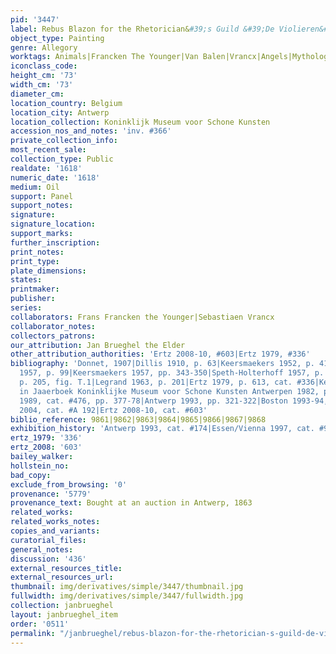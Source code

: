 ```yaml
---
pid: '3447'
label: Rebus Blazon for the Rhetorician&#39;s Guild &#39;De Violieren&#39;
object_type: Painting
genre: Allegory
worktags: Animals|Francken The Younger|Van Balen|Vrancx|Angels|Mythological|Flowers
iconclass_code:
height_cm: '73'
width_cm: '73'
diameter_cm:
location_country: Belgium
location_city: Antwerp
location_collection: Koninklijk Museum voor Schone Kunsten
accession_nos_and_notes: 'inv. #366'
private_collection_info:
most_recent_sale:
collection_type: Public
realdate: '1618'
numeric_date: '1618'
medium: Oil
support: Panel
support_notes:
signature:
signature_location:
support_marks:
further_inscription:
print_notes:
print_type:
plate_dimensions:
states:
printmaker:
publisher:
series:
collaborators: Frans Francken the Younger|Sebastiaen Vrancx
collaborator_notes:
collectors_patrons:
our_attribution: Jan Brueghel the Elder
other_attribution_authorities: 'Ertz 2008-10, #603|Ertz 1979, #336'
bibliography: 'Donnet, 1907|Dillis 1910, p. 63|Keersmaekers 1952, p. 41 ff.|Winner
  1957, p. 99|Keersmaekers 1957, pp. 343-350|Speth-Holterhoff 1957, p. 48, n. 64;
  p. 205, fig. T.1|Legrand 1963, p. 201|Ertz 1979, p. 613, cat. #336|Keersmaekers,
  in Jaaerboek Koninklijke Museum voor Schone Kunsten Antwerpen 1982, p 165-186|Härting
  1989, cat. #476, pp. 377-78|Antwerp 1993, pp. 321-322|Boston 1993-94, p. 57|Werche
  2004, cat. #A 192|Ertz 2008-10, cat. #603'
biblio_reference: 9861|9862|9863|9864|9865|9866|9867|9868
exhibition_history: 'Antwerp 1993, cat. #174|Essen/Vienna 1997, cat. #95'
ertz_1979: '336'
ertz_2008: '603'
bailey_walker:
hollstein_no:
bad_copy:
exclude_from_browsing: '0'
provenance: '5779'
provenance_text: Bought at an auction in Antwerp, 1863
related_works:
related_works_notes:
copies_and_variants:
curatorial_files:
general_notes:
discussion: '436'
external_resources_title:
external_resources_url:
thumbnail: img/derivatives/simple/3447/thumbnail.jpg
fullwidth: img/derivatives/simple/3447/fullwidth.jpg
collection: janbrueghel
layout: janbrueghel_item
order: '0511'
permalink: "/janbrueghel/rebus-blazon-for-the-rhetorician-s-guild-de-violieren-"
---
```

